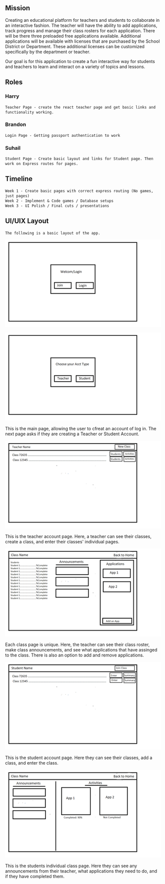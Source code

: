 
## Mission
Creating an educational platform for teachers and students to collaborate in an interactive fashion.  The teacher will have the ability to add applications, track progress and manage their class rosters for each application.
There will be there three preloaded free applications available. Additional applications will be available with licenses that are purchased by the School District or Department. These additional licenses can be customized specifically by the department or teacher.

Our goal is for this application to create a fun interactive way for students and teachers to learn and interact on a variety of topics and lessons.

## Roles
### Harry
    Teacher Page - create the react teacher page and get basic links and functionality working.
### Brandon
    Login Page - Getting passport authentication to work
### Suhail
    Student Page - Create basic layout and links for Student page. Then work on Express routes for pages.
    
## Timeline
    Week 1 - Create basic pages with correct express routing (No games, just pages)
    Week 2 - Implement & Code games / Database setups
    Week 3 - UI Polish / Final cuts / presentations

## UI/UIX Layout
    The following is a basic layout of the app.
    
![alt text](https://github.com/byork2005/mern-educational-platform/blob/master/documents/images/signIn.png "Main Page")

![alt text](https://github.com/byork2005/mern-educational-platform/blob/master/documents/images/signInChoice.png "Choose Account Type")

This is the main page, allowing the user to cfreat an account of log in.  The next page asks if they are creating a Teacher or Student      Account.

![alt text](https://github.com/byork2005/mern-educational-platform/blob/master/documents/images/teacherAcctPage.png "Teacher Account Page")

This is the teacher account page.  Here, a teacher can see their classes, create a class, and enter their classes' individual pages.
 
![alt text](https://github.com/byork2005/mern-educational-platform/blob/master/documents/images/teacherClassPage.png "Teacher Class Page")

Each class page is unique.  Here, the teacher can see their class roster, make class announcements, and see what applications that have assinged to the class.  There is also an option to add and remove applications.

![alt text](https://github.com/byork2005/mern-educational-platform/blob/master/documents/images/studentAcctPage.png "Student Account Page")

This is the student account page. Here they can see their classes, add a class, and enter the class.

![alt text](https://github.com/byork2005/mern-educational-platform/blob/master/documents/images/studentClassPage.png "Student Class Page")

This is the students individual class page.  Here they can see any announcements from their teacher, what applications they need to do, and if they have completed them.


